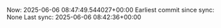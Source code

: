 Now: 2025-06-06 08:47:49.544027+00:00 Earliest commit since sync: None Last sync: 2025-06-06 08:42:36+00:00
